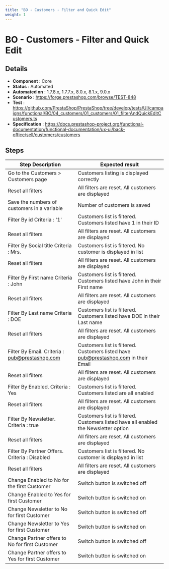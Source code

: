 ```yaml
---
title: "BO - Customers - Filter and Quick Edit"
weight: 1
---
```


# BO - Customers - Filter and Quick Edit
## Details
* **Component** : Core
* **Status** : Automated
* **Automated on** : 1.7.8.x, 1.7.7.x, 8.0.x, 8.1.x, 9.0.x
* **Scenario** : https://forge.prestashop.com/browse/TEST-848
* **Test** : https://github.com/PrestaShop/PrestaShop/tree/develop/tests/UI/campaigns/functional/BO/04_customers/01_customers/01_filterAndQuickEditCustomers.ts
* **Specification** : https://docs.prestashop-project.org/functional-documentation/functional-documentation/ux-ui/back-office/sell/customers/customers

## Steps
| Step Description | Expected result |
| ----- | ----- |
| Go to the Customers > Customers page | Customers listing is displayed correctly |
| Reset all filters | All filters are reset. All customers are displayed |
| Save the numbers of customers in a variable | Number of customers is saved |
| Filter By id Criteria : '1' | Customers list is filtered. Customers listed have 1 in their ID |
| Reset all filters | All filters are reset. All customers are displayed |
| Filter By Social title Criteria : Mrs. | Customers list is filtered. No customer is displayed in list |
| Reset all filters | All filters are reset. All customers are displayed |
| Filter By First name Criteria : John | Customers list is filtered. Customers listed have John in their First name |
| Reset all filters | All filters are reset. All customers are displayed |
| Filter By Last name Criteria : DOE | Customers list is filtered. Customers listed have DOE in their Last name |
| Reset all filters | All filters are reset. All customers are displayed |
| Filter By Email. Criteria : pub@prestashop.com | Customers list is filtered. Customers listed have pub@prestashop.com in their Email |
| Reset all filters | All filters are reset. All customers are displayed |
| Filter By Enabled. Criteria : Yes | Customers list is filtered. Customers listed are all enabled |
| Reset all filters | All filters are reset. All customers are displayed |
| Filter By Newsletter. Criteria : true | Customers list is filtered. Customers listed have all enabled the Newsletter option |
| Reset all filters | All filters are reset. All customers are displayed |
| Filter By Partner Offers. Criteria : Disabled | Customers list is filtered. No customer is displayed in list |
| Reset all filters | All filters are reset. All customers are displayed |
| Change Enabled to No for the first Customer | Switch button is switched off |
| Change Enabled to Yes for first Customer | Switch button is switched on |
| Change Newsletter to No for first Customer | Switch button is switched off |
| Change Newsletter to Yes for first Customer | Switch button is switched on |
| Change Partner offers to No for first Customer | Switch button is switched off |
| Change Partner offers to Yes for first Customer | Switch button is switched on |
